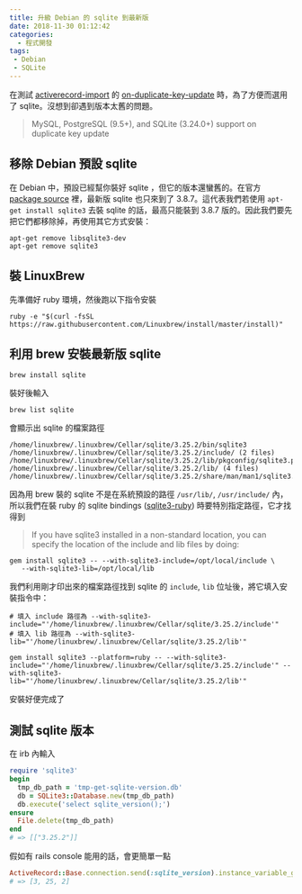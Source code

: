 ```yaml
---
title: 升級 Debian 的 sqlite 到最新版
date: 2018-11-30 01:12:42
categories:
  - 程式開發
tags:
 - Debian
 - SQLite
---
```


在測試 [activerecord-import](https://github.com/zdennis/activerecord-import) 的 [on-duplicate-key-update](https://github.com/zdennis/activerecord-import#duplicate-key-update) 時，為了方便而選用了 sqlite。沒想到卻遇到版本太舊的問題。
> MySQL, PostgreSQL (9.5+), and SQLite (3.24.0+) support on duplicate key update

## 移除 Debian 預設 sqlite

在 Debian 中，預設已經幫你裝好 sqlite ，但它的版本還蠻舊的。在官方 [package source](https://packages.debian.org/jessie/sqlite3) 裡，最新版 sqlite 也只來到了 3.8.7。這代表我們若使用 `apt-get install sqlite3` 去裝 sqlite 的話，最高只能裝到 3.8.7 版的。因此我們要先把它們都移除掉，再使用其它方式安裝：
```
apt-get remove libsqlite3-dev
apt-get remove sqlite3
```

## 裝 LinuxBrew

先準備好 ruby 環境，然後跑以下指令安裝
```
ruby -e "$(curl -fsSL https://raw.githubusercontent.com/Linuxbrew/install/master/install)"
```

## 利用 brew 安裝最新版 sqlite

```
brew install sqlite
```

裝好後輸入
```
brew list sqlite
```

會顯示出 sqlite 的檔案路徑
```
/home/linuxbrew/.linuxbrew/Cellar/sqlite/3.25.2/bin/sqlite3
/home/linuxbrew/.linuxbrew/Cellar/sqlite/3.25.2/include/ (2 files)
/home/linuxbrew/.linuxbrew/Cellar/sqlite/3.25.2/lib/pkgconfig/sqlite3.pc
/home/linuxbrew/.linuxbrew/Cellar/sqlite/3.25.2/lib/ (4 files)
/home/linuxbrew/.linuxbrew/Cellar/sqlite/3.25.2/share/man/man1/sqlite3.1
```

因為用 brew 裝的 sqlite 不是在系統預設的路徑 `/usr/lib/`, `/usr/include/` 內，所以我們在裝 ruby 的 sqlite bindings ([sqlite3-ruby](https://github.com/sparklemotion/sqlite3-ruby)) 時要特別指定路徑，它才找得到
> If you have sqlite3 installed in a non-standard location, you can specify the location of the include and lib files by doing:
```
gem install sqlite3 -- --with-sqlite3-include=/opt/local/include \
   --with-sqlite3-lib=/opt/local/lib
```

我們利用剛才印出來的檔案路徑找到 sqlite 的 `include`, `lib` 位址後，將它填入安裝指令中：
```
# 填入 include 路徑為 --with-sqlite3-include="'/home/linuxbrew/.linuxbrew/Cellar/sqlite/3.25.2/include'"
# 填入 lib 路徑為 --with-sqlite3-lib="'/home/linuxbrew/.linuxbrew/Cellar/sqlite/3.25.2/lib'"

gem install sqlite3 --platform=ruby -- --with-sqlite3-include="'/home/linuxbrew/.linuxbrew/Cellar/sqlite/3.25.2/include'" --with-sqlite3-lib="'/home/linuxbrew/.linuxbrew/Cellar/sqlite/3.25.2/lib'"
```

安裝好便完成了

## 測試 sqlite 版本

在 irb 內輸入
```rb
require 'sqlite3'
begin
  tmp_db_path = 'tmp-get-sqlite-version.db'
  db = SQLite3::Database.new(tmp_db_path)
  db.execute('select sqlite_version();')
ensure
  File.delete(tmp_db_path) 
end
# => [["3.25.2"]]
```

假如有 rails console 能用的話，會更簡單一點
```rb
ActiveRecord::Base.connection.send(:sqlite_version).instance_variable_get(:@version)
# => [3, 25, 2]
```
